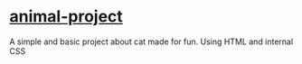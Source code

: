 # <a href="https://txlocnguyen.github.io/animal-project/">animal-project</a>
A simple and basic project about cat made for fun. Using HTML and internal CSS
